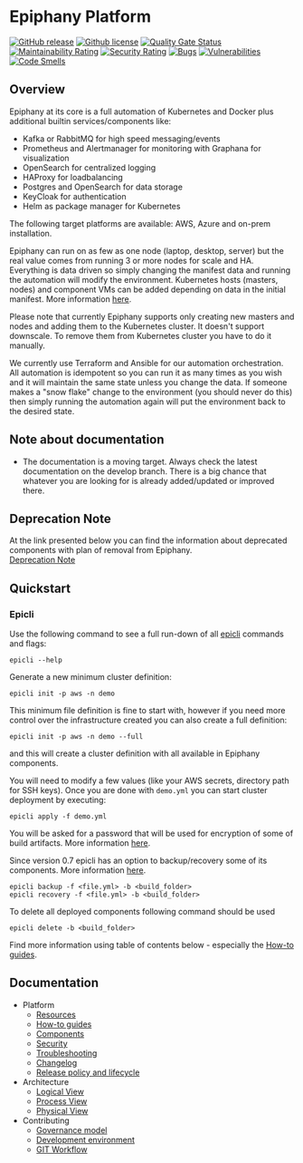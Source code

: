 # Epiphany Platform
[![GitHub release](https://img.shields.io/github/v/release/epiphany-platform/epiphany.svg)](https://github.com/epiphany-platform/epiphany/releases)
[![Github license](https://img.shields.io/github/license/epiphany-platform/epiphany)](https://github.com/epiphany-platform/epiphany/releases)
[![Quality Gate Status](https://sonarcloud.io/api/project_badges/measure?project=epiphany-platform_epiphany&metric=alert_status)](https://sonarcloud.io/summary/new_code?id=epiphany-platform_epiphany)
[![Maintainability Rating](https://sonarcloud.io/api/project_badges/measure?project=epiphany-platform_epiphany&metric=sqale_rating)](https://sonarcloud.io/summary/new_code?id=epiphany-platform_epiphany)
[![Security Rating](https://sonarcloud.io/api/project_badges/measure?project=epiphany-platform_epiphany&metric=security_rating)](https://sonarcloud.io/summary/new_code?id=epiphany-platform_epiphany)
[![Bugs](https://sonarcloud.io/api/project_badges/measure?project=epiphany-platform_epiphany&metric=bugs)](https://sonarcloud.io/summary/new_code?id=epiphany-platform_epiphany)
[![Vulnerabilities](https://sonarcloud.io/api/project_badges/measure?project=epiphany-platform_epiphany&metric=vulnerabilities)](https://sonarcloud.io/summary/new_code?id=epiphany-platform_epiphany)
[![Code Smells](https://sonarcloud.io/api/project_badges/measure?project=epiphany-platform_epiphany&metric=code_smells)](https://sonarcloud.io/summary/new_code?id=epiphany-platform_epiphany)

## Overview

Epiphany at its core is a full automation of Kubernetes and Docker plus additional builtin services/components like:

- Kafka or RabbitMQ for high speed messaging/events
- Prometheus and Alertmanager for monitoring with Graphana for visualization
- OpenSearch for centralized logging
- HAProxy for loadbalancing
- Postgres and OpenSearch for data storage
- KeyCloak for authentication
- Helm as package manager for Kubernetes

The following target platforms are available: AWS, Azure and on-prem installation.

Epiphany can run on as few as one node (laptop, desktop, server) but the real value comes from running 3 or more nodes for scale and HA. Everything is data driven so simply changing the manifest data and running the automation will modify the environment.
Kubernetes hosts (masters, nodes) and component VMs can be added depending on data in the initial manifest. More information [here](https://github.com/epiphany-platform/epiphany/blob/develop/docs/home/howto/CLUSTER.md#how-to-scale-or-cluster-components).

Please note that currently Epiphany supports only creating new masters and nodes and adding them to the Kubernetes cluster. It doesn't support downscale. To remove them from Kubernetes cluster you have to do it manually.

We currently use Terraform and Ansible for our automation orchestration. All automation is idempotent so you can run it as many times as you wish and it will maintain the same state unless you change the data. If someone makes a "snow flake" change to the environment (you should never do this) then simply running the automation again will put the environment back to the desired state.

## Note about documentation

- The documentation is a moving target. Always check the latest documentation on the develop branch. There is a big chance that whatever you are looking for is already added/updated or improved there.

## Deprecation Note

At the link presented below you can find the information about deprecated components with plan of removal from Epiphany.  
[Deprecation Note](docs/home/DEPRECATION-NOTE.md)

## Quickstart

### Epicli

Use the following command to see a full run-down of all [epicli](https://github.com/epiphany-platform/epiphany/blob/develop/docs/home/howto/PREREQUISITES.md#run-epicli-from-docker-image) commands and flags:

```shell
epicli --help
```

Generate a new minimum cluster definition:

```shell
epicli init -p aws -n demo
```

This minimum file definition is fine to start with, however if you need more control over the infrastructure created you can also create a full definition:

```shell
epicli init -p aws -n demo --full
```
and this will create a cluster definition with all available in Epiphany components.

You will need to modify a few values (like your AWS secrets, directory path for SSH keys). Once you are done with `demo.yml` you can start cluster deployment by executing:

```shell
epicli apply -f demo.yml
```
You will be asked for a password that will be used for encryption of some of build artifacts. More information [here](docs/home/howto/SECURITY.md#how-to-run-epicli-with-password).

Since version 0.7 epicli has an option to backup/recovery some of its components. More information [here](https://github.com/epiphany-platform/epiphany/blob/develop/docs/home/howto/BACKUP.md).
```shell
epicli backup -f <file.yml> -b <build_folder>
epicli recovery -f <file.yml> -b <build_folder>
```

To delete all deployed components following command should be used

```shell
epicli delete -b <build_folder>
```

Find more information using table of contents below - especially the [How-to guides](docs/home/HOWTO.md).

## Documentation

<!-- TOC -->

- Platform
  - [Resources](docs/home/RESOURCES.md)
  - [How-to guides](docs/home/HOWTO.md)
  - [Components](docs/home/COMPONENTS.md)
  - [Security](docs/home/SECURITY.md)
  - [Troubleshooting](docs/home/TROUBLESHOOTING.md)
  - [Changelog](CHANGELOG.md)
  - [Release policy and lifecycle](docs/home/LIFECYCLE.md)
- Architecture
  - [Logical View](docs/architecture/logical-view.md)
  - [Process View](docs/architecture/process-view.md)
  - [Physical View](docs/architecture/physical-view.md)
- Contributing
  - [Governance model](docs/home/GOVERNANCE.md)
  - [Development environment](docs/home/DEVELOPMENT.md)
  - [GIT Workflow](docs/home/GITWORKFLOW.md)

<!-- TOC -->
